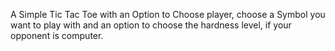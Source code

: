 A Simple Tic Tac Toe with an Option to Choose player, choose a Symbol you want to play with and an option to choose the hardness level, if your opponent is computer.
